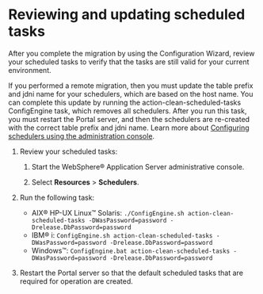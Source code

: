# Reviewing and updating scheduled tasks

After you complete the migration by using the Configuration Wizard, review your scheduled tasks to verify that the tasks are still valid for your current environment.

If you performed a remote migration, then you must update the table prefix and jdni name for your schedulers, which are based on the host name. You can complete this update by running the action-clean-scheduled-tasks ConfigEngine task, which removes all schedulers. After you run this task, you must restart the Portal server, and then the schedulers are re-created with the correct table prefix and jdni name. Learn more about [Configuring schedulers using the administration console](http://www-01.ibm.com/support/knowledgecenter/SSAW57_8.5.5/com.ibm.websphere.nd.doc/scheduler/tasks/tsch_configadmin.html).

1.  Review your scheduled tasks:

    1.  Start the WebSphere® Application Server administrative console.

    2.  Select **Resources** \> **Schedulers**.

2.  Run the following task:

    -   AIX® HP-UX Linux™ Solaris: `./ConfigEngine.sh action-clean-scheduled-tasks -DWasPassword=password -Drelease.DbPassword=password`
    -   IBM® i: `ConfigEngine.sh action-clean-scheduled-tasks -DWasPassword=password -Drelease.DbPassword=password`
    -   Windows™: `ConfigEngine.bat action-clean-scheduled-tasks -DWasPassword=password -Drelease.DbPassword=password`
3.  Restart the Portal server so that the default scheduled tasks that are required for operation are created.



